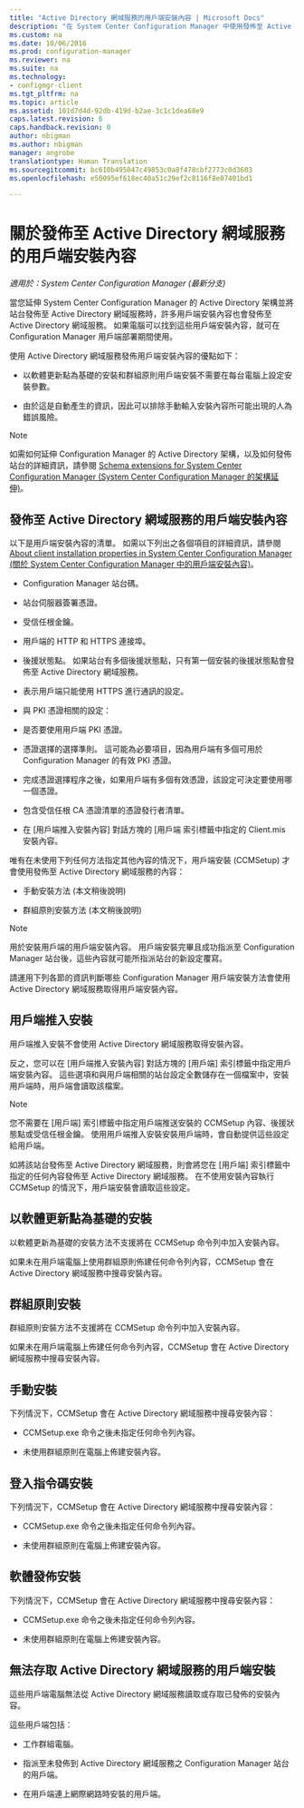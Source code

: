 ```yaml
---
title: "Active Directory 網域服務的用戶端安裝內容 | Microsoft Docs"
description: "在 System Center Configuration Manager 中使用發佈至 Active Directory 網域服務的用戶端安裝內容。"
ms.custom: na
ms.date: 10/06/2016
ms.prod: configuration-manager
ms.reviewer: na
ms.suite: na
ms.technology:
- configmgr-client
ms.tgt_pltfrm: na
ms.topic: article
ms.assetid: 101d7d4d-92db-419d-b2ae-3c1c1dea68e9
caps.latest.revision: 6
caps.handback.revision: 0
author: nbigman
ms.author: nbigman
manager: angrobe
translationtype: Human Translation
ms.sourcegitcommit: bc610b495047c49853c0a8f478cbf2773c0d3603
ms.openlocfilehash: e50095ef618ec40a51c29ef2c8116f8e07401bd1

---
```

# <a name="about-client-installation-properties-published-to-active-directory-domain-services"></a>關於發佈至 Active Directory 網域服務的用戶端安裝內容

*適用於：System Center Configuration Manager (最新分支)*

當您延伸 System Center Configuration Manager 的 Active Directory 架構並將站台發佈至 Active Directory 網域服務時，許多用戶端安裝內容也會發佈至 Active Directory 網域服務。 如果電腦可以找到這些用戶端安裝內容，就可在 Configuration Manager 用戶端部署期間使用。  

 使用 Active Directory 網域服務發佈用戶端安裝內容的優點如下：  

-   以軟體更新點為基礎的安裝和群組原則用戶端安裝不需要在每台電腦上設定安裝參數。  

-   由於這是自動產生的資訊，因此可以排除手動輸入安裝內容所可能出現的人為錯誤風險。  

> [!NOTE]  
>  如需如何延伸 Configuration Manager 的 Active Directory 架構，以及如何發佈站台的詳細資訊，請參閱 [Schema extensions for System Center Configuration Manager (System Center Configuration Manager 的架構延伸)](../../plan-design/network/schema-extensions.md)。  

## <a name="client-installation-properties-published-to-active-directory-domain-services"></a>發佈至 Active Directory 網域服務的用戶端安裝內容  
以下是用戶端安裝內容的清單。 如需以下列出之各個項目的詳細資訊，請參閱 [About client installation properties in System Center Configuration Manager (關於 System Center Configuration Manager 中的用戶端安裝內容)](../../../core/clients/deploy/about-client-installation-properties.md)。  

-   Configuration Manager 站台碼。  

-   站台伺服器簽署憑證。  

-   受信任根金鑰。  

-   用戶端的 HTTP 和 HTTPS 連接埠。  

-   後援狀態點。 如果站台有多個後援狀態點，只有第一個安裝的後援狀態點會發佈至 Active Directory 網域服務。  

-   表示用戶端只能使用 HTTPS 進行通訊的設定。  

-   與 PKI 憑證相關的設定：  

   -   是否要使用用戶端 PKI 憑證。  

   -   憑證選擇的選擇準則。 這可能為必要項目，因為用戶端有多個可用於 Configuration Manager 的有效 PKI 憑證。  

   -   完成憑證選擇程序之後，如果用戶端有多個有效憑證，該設定可決定要使用哪一個憑證。  

   -   包含受信任根 CA 憑證清單的憑證發行者清單。  

-   在 [用戶端推入安裝內容]  對話方塊的 [用戶端  索引標籤中指定的 Client.mis 安裝內容。

唯有在未使用下列任何方法指定其他內容的情況下，用戶端安裝 (CCMSetup) 才會使用發佈至 Active Directory 網域服務的內容：  

-   手動安裝方法 (本文稍後說明)

-   群組原則安裝方法 (本文稍後說明)

> [!NOTE]  
>  用於安裝用戶端的用戶端安裝內容。 用戶端安裝完畢且成功指派至 Configuration Manager 站台後，這些內容就可能所指派站台的新設定覆寫。  

 請運用下列各節的資訊判斷哪些 Configuration Manager 用戶端安裝方法會使用 Active Directory 網域服務取得用戶端安裝內容。  

## <a name="client-push-installation"></a>用戶端推入安裝  
 用戶端推入安裝不會使用 Active Directory 網域服務取得安裝內容。  

 反之，您可以在 [用戶端推入安裝內容] 對話方塊的 [用戶端] 索引標籤中指定用戶端安裝內容。 這些選項和與用戶端相關的站台設定全數儲存在一個檔案中，安裝用戶端時，用戶端會讀取該檔案。  

> [!NOTE]  
>  您不需要在 [用戶端]  索引標籤中指定用戶端推送安裝的 CCMSetup 內容、後援狀態點或受信任根金鑰。 使用用戶端推入安裝安裝用戶端時，會自動提供這些設定給用戶端。  

 如將該站台發佈至 Active Directory 網域服務，則會將您在 [用戶端] 索引標籤中指定的任何內容發佈至 Active Directory 網域服務。 在不使用安裝內容執行 CCMSetup 的情況下，用戶端安裝會讀取這些設定。  

## <a name="software-update-point-based-installation"></a>以軟體更新點為基礎的安裝  
 以軟體更新為基礎的安裝方法不支援將在 CCMSetup 命令列中加入安裝內容。  

 如果未在用戶端電腦上使用群組原則佈建任何命令列內容，CCMSetup 會在 Active Directory 網域服務中搜尋安裝內容。  

## <a name="group-policy-installation"></a>群組原則安裝  
 群組原則安裝方法不支援將在 CCMSetup 命令列中加入安裝內容。  

 如果未在用戶端電腦上佈建任何命令列內容，CCMSetup 會在 Active Directory 網域服務中搜尋安裝內容。  

## <a name="manual-installation"></a>手動安裝  
 下列情況下，CCMSetup 會在 Active Directory 網域服務中搜尋安裝內容：  

-   CCMSetup.exe 命令之後未指定任何命令列內容。  

-   未使用群組原則在電腦上佈建安裝內容。  

## <a name="logon-script-installation"></a>登入指令碼安裝  
 下列情況下，CCMSetup 會在 Active Directory 網域服務中搜尋安裝內容：  

-   CCMSetup.exe 命令之後未指定任何命令列內容。  

-   未使用群組原則在電腦上佈建安裝內容。  

## <a name="software-distribution-installation"></a>軟體發佈安裝  
 下列情況下，CCMSetup 會在 Active Directory 網域服務中搜尋安裝內容：  

-   CCMSetup.exe 命令之後未指定任何命令列內容。  

-   未使用群組原則在電腦上佈建安裝內容。  

## <a name="installations-for-clients-that-cannot-access-active-directory-domain-services"></a>無法存取 Active Directory 網域服務的用戶端安裝  
這些用戶端電腦無法從 Active Directory 網域服務讀取或存取已發佈的安裝內容。

 這些用戶端包括︰  

-   工作群組電腦。  

-   指派至未發佈到 Active Directory 網域服務之 Configuration Manager 站台的用戶端。  

-   在用戶端連上網際網路時安裝的用戶端。  



<!--HONumber=Dec16_HO3-->


